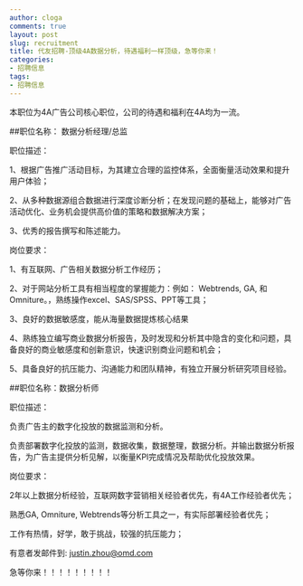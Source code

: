 ```yaml
---
author: cloga
comments: true
layout: post
slug: recruitment
title: 代友招聘-顶级4A数据分析，待遇福利一样顶级，急等你来！
categories:
- 招聘信息
tags:
- 招聘信息
---
```


本职位为4A广告公司核心职位，公司的待遇和福利在4A均为一流。 

##职位名称： 数据分析经理/总监 

职位描述： 

1、根据广告推广活动目标，为其建立合理的监控体系，全面衡量活动效果和提升用户体验； 

2、从多种数据源组合数据进行深度诊断分析；在发现问题的基础上，能够对广告活动优化、业务机会提供高价值的策略和数据解决方案； 

3、优秀的报告撰写和陈述能力。 

岗位要求： 

1、有互联网、广告相关数据分析工作经历； 

2、对于网站分析工具有相当程度的掌握能力：例如： Webtrends, GA, 和Omniture。，熟练操作excel、SAS/SPSS、PPT等工具； 

3、良好的数据敏感度，能从海量数据提炼核心结果 

4、熟练独立编写商业数据分析报告，及时发现和分析其中隐含的变化和问题，具备良好的商业敏感度和创新意识，快速识别商业问题和机会； 

5、具备良好的抗压能力、沟通能力和团队精神，有独立开展分析研究项目经验。 

##职位名称：数据分析师 

职位描述： 

负责广告主的数字化投放的数据监测和分析。 

负责部署数字化投放的监测，数据收集，数据整理，数据分析。并输出数据分析报告，为广告主提供分析见解，以衡量KPI完成情况及帮助优化投放效果。 

岗位要求： 

2年以上数据分析经验，互联网数字营销相关经验者优先，有4A工作经验者优先； 

熟悉GA, Omniture, Webtrends等分析工具之一，有实际部署经验者优先； 

工作有热情，好学，敢于挑战，较强的抗压能力； 

有意者发邮件到: justin.zhou@omd.com 

急等你来！！！！！！！！！ 
